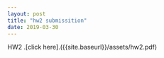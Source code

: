 ```yaml
---
layout: post
title: "hw2 submissition"
date: 2019-03-30
---
```

HW2 .[click here].({{site.baseurl}}/assets/hw2.pdf)
